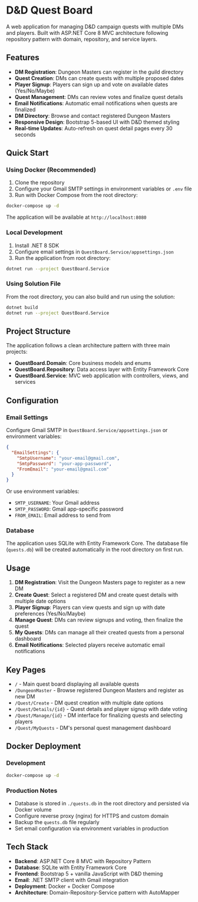 # D&D Quest Board

A web application for managing D&D campaign quests with multiple DMs and players. Built with ASP.NET Core 8 MVC architecture following repository pattern with domain, repository, and service layers.

## Features

- **DM Registration**: Dungeon Masters can register in the guild directory
- **Quest Creation**: DMs can create quests with multiple proposed dates
- **Player Signup**: Players can sign up and vote on available dates (Yes/No/Maybe)
- **Quest Management**: DMs can review votes and finalize quest details
- **Email Notifications**: Automatic email notifications when quests are finalized
- **DM Directory**: Browse and contact registered Dungeon Masters
- **Responsive Design**: Bootstrap 5-based UI with D&D themed styling
- **Real-time Updates**: Auto-refresh on quest detail pages every 30 seconds

## Quick Start

### Using Docker (Recommended)

1. Clone the repository
2. Configure your Gmail SMTP settings in environment variables or `.env` file
3. Run with Docker Compose from the root directory:

```bash
docker-compose up -d
```

The application will be available at `http://localhost:8080`

### Local Development

1. Install .NET 8 SDK
2. Configure email settings in `QuestBoard.Service/appsettings.json`
3. Run the application from root directory:

```bash
dotnet run --project QuestBoard.Service
```

### Using Solution File

From the root directory, you can also build and run using the solution:

```bash
dotnet build
dotnet run --project QuestBoard.Service
```

## Project Structure

The application follows a clean architecture pattern with three main projects:

- **QuestBoard.Domain**: Core business models and enums
- **QuestBoard.Repository**: Data access layer with Entity Framework Core
- **QuestBoard.Service**: MVC web application with controllers, views, and services

## Configuration

### Email Settings

Configure Gmail SMTP in `QuestBoard.Service/appsettings.json` or environment variables:

```json
{
  "EmailSettings": {
    "SmtpUsername": "your-email@gmail.com",
    "SmtpPassword": "your-app-password",
    "FromEmail": "your-email@gmail.com"
  }
}
```

Or use environment variables:
- `SMTP_USERNAME`: Your Gmail address
- `SMTP_PASSWORD`: Gmail app-specific password
- `FROM_EMAIL`: Email address to send from

### Database

The application uses SQLite with Entity Framework Core. The database file (`quests.db`) will be created automatically in the root directory on first run.

## Usage

1. **DM Registration**: Visit the Dungeon Masters page to register as a new DM
2. **Create Quest**: Select a registered DM and create quest details with multiple date options
3. **Player Signup**: Players can view quests and sign up with date preferences (Yes/No/Maybe)
4. **Manage Quest**: DMs can review signups and voting, then finalize the quest
5. **My Quests**: DMs can manage all their created quests from a personal dashboard
6. **Email Notifications**: Selected players receive automatic email notifications

## Key Pages

- `/` - Main quest board displaying all available quests
- `/DungeonMaster` - Browse registered Dungeon Masters and register as new DM
- `/Quest/Create` - DM quest creation with multiple date options
- `/Quest/Details/{id}` - Quest details and player signup with date voting
- `/Quest/Manage/{id}` - DM interface for finalizing quests and selecting players
- `/Quest/MyQuests` - DM's personal quest management dashboard

## Docker Deployment

### Development
```bash
docker-compose up -d
```

### Production Notes

- Database is stored in `./quests.db` in the root directory and persisted via Docker volume
- Configure reverse proxy (nginx) for HTTPS and custom domain
- Backup the `quests.db` file regularly
- Set email configuration via environment variables in production

## Tech Stack

- **Backend**: ASP.NET Core 8 MVC with Repository Pattern
- **Database**: SQLite with Entity Framework Core
- **Frontend**: Bootstrap 5 + vanilla JavaScript with D&D theming
- **Email**: .NET SMTP client with Gmail integration
- **Deployment**: Docker + Docker Compose
- **Architecture**: Domain-Repository-Service pattern with AutoMapper